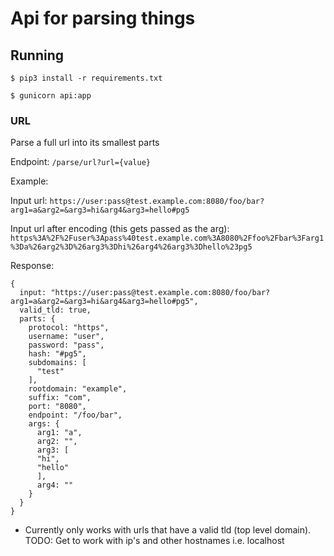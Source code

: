 # Api for parsing things

## Running
`$ pip3 install -r requirements.txt`

`$ gunicorn api:app`

### URL
Parse a full url into its smallest parts

Endpoint: `/parse/url?url={value}`

Example:

Input url: `https://user:pass@test.example.com:8080/foo/bar?arg1=a&arg2=&arg3=hi&arg4&arg3=hello#pg5`

Input url after encoding (this gets passed as the arg): `https%3A%2F%2Fuser%3Apass%40test.example.com%3A8080%2Ffoo%2Fbar%3Farg1%3Da%26arg2%3D%26arg3%3Dhi%26arg4%26arg3%3Dhello%23pg5`

Response:
```
{
  input: "https://user:pass@test.example.com:8080/foo/bar?arg1=a&arg2=&arg3=hi&arg4&arg3=hello#pg5",
  valid_tld: true,
  parts: {
    protocol: "https",
    username: "user",
    password: "pass",
    hash: "#pg5",
    subdomains: [
      "test"
    ],
    rootdomain: "example",
    suffix: "com",
    port: "8080",
    endpoint: "/foo/bar",
    args: {
      arg1: "a",
      arg2: "",
      arg3: [
      "hi",
      "hello"
      ],
      arg4: ""
    }
  }
}
```
* Currently only works with urls that have a valid tld (top level domain). TODO: Get to work with ip's and other hostnames i.e. localhost
